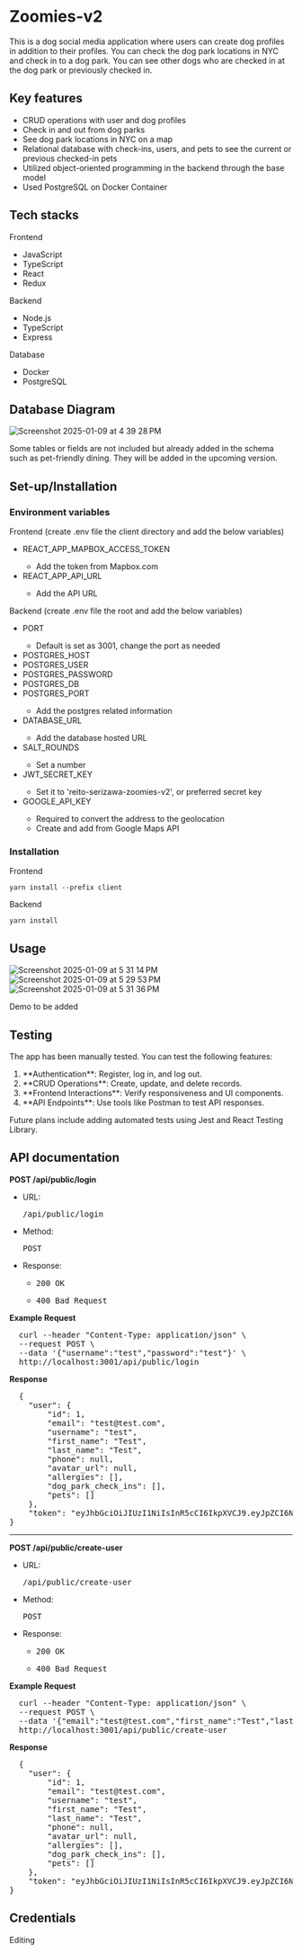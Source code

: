 <h1>Zoomies-v2</h1>
<p>This is a dog social media application where users can create dog profiles in addition to their profiles. You can check the dog park locations in NYC and check in to a dog park. You can see other dogs who are checked in at the dog park or previously checked in.</p>

<h2>Key features</h2>
<ul>
  <li>CRUD operations with user and dog profiles</li>
  <li>Check in and out from dog parks</li>
  <li>See dog park locations in NYC on a map</li>
  <li>Relational database with check-ins, users, and pets to see the current or previous checked-in pets</li>
  <li>Utilized object-oriented programming in the backend through the base model</li>
  <li>Used PostgreSQL on Docker Container</li>
</ul>

<h2>Tech stacks</h2>
<p>Frontend</p>
<ul>
  <li>JavaScript</li>
  <li>TypeScript</li>
  <li>React</li>
  <li>Redux</li>
</ul>

<p>Backend</p>
<ul>
  <li>Node.js</li>
  <li>TypeScript</li>
  <li>Express</li>
</ul>

<p>Database</p>
<ul>
  <li>Docker</li>
  <li>PostgreSQL</li>
</ul>

<h2>Database Diagram</h2>

![Screenshot 2025-01-09 at 4 39 28 PM](https://github.com/user-attachments/assets/f359d602-1fc4-4fea-9f5c-9957b1a33c11)

<p>Some tables or fields are not included but already added in the schema such as pet-friendly dining. They will be added in the upcoming version.</p>

<h2>Set-up/Installation</h2>
<h3>Environment variables</h3>

<p>Frontend (create .env file the client directory and add the below variables)</p>
<ul>
  <li>REACT_APP_MAPBOX_ACCESS_TOKEN</li>
  <ul>
    <li>Add the token from Mapbox.com</li>
  </ul>

  <li>REACT_APP_API_URL</li>
  <ul>
    <li>Add the API URL</li>
  </ul>
</ul>


<p>Backend (create .env file the root and add the below variables)</p>
<ul>
  <li>PORT</li>
  <ul>
    <li>Default is set as 3001, change the port as needed</li>
  </ul>

  <li>POSTGRES_HOST</li>
  <li>POSTGRES_USER</li>
  <li>POSTGRES_PASSWORD</li>
  <li>POSTGRES_DB</li>
  <li>POSTGRES_PORT</li>

  <ul>
    <li>Add the postgres related information</li>
  </ul>

  <li>DATABASE_URL</li>
  <ul>
    <li>Add the database hosted URL</li>
  </ul>

  <li>SALT_ROUNDS</li>
  <ul>
    <li>Set a number</li>
  </ul>
  <li>JWT_SECRET_KEY</li>
  <ul>
    <li>Set it to 'reito-serizawa-zoomies-v2', or preferred secret key</li>
  </ul>

  <li>GOOGLE_API_KEY</li>
  <ul>
    <li>Required to convert the address to the geolocation</li>
    <li>Create and add from Google Maps API</li>
  </ul>
</ul>

<h3>Installation</h3>

<p>Frontend</p>

```
yarn install --prefix client
```

<p>Backend</p>

```
yarn install
```


<h2>Usage</h2>

![Screenshot 2025-01-09 at 5 31 14 PM](https://github.com/user-attachments/assets/daeca090-0f94-4681-9fb8-c7c7efe27fa1)
![Screenshot 2025-01-09 at 5 29 53 PM](https://github.com/user-attachments/assets/ad459c53-57d3-415d-8c6a-a61eb1abe526)
![Screenshot 2025-01-09 at 5 31 36 PM](https://github.com/user-attachments/assets/03f9cb58-7073-4977-957a-51d10b3c6153)

<p>Demo to be added</p>

<h2>Testing</h2>
<p>The app has been manually tested. You can test the following features:</p>
<ol>
<li>**Authentication**: Register, log in, and log out.</li>
<li>**CRUD Operations**: Create, update, and delete records.</li>
<li>**Frontend Interactions**: Verify responsiveness and UI components.</li>
<li>**API Endpoints**: Use tools like Postman to test API responses.</li>
</ol>

<p>Future plans include adding automated tests using Jest and React Testing Library.</p>


<h2>API documentation</h2>

<b>POST /api/public/login</b>

<ul>
  <li>URL: <pre>/api/public/login</pre></li>
  <li>Method: <pre>POST</pre></li>

  <li>Response:</li>
  <ul>
    <li><pre>200 OK</pre></li>
    <li><pre>400 Bad Request</pre></li>
  </ul>
</ul>

<b>Example Request</b>
<pre>
  curl --header "Content-Type: application/json" \
  --request POST \
  --data '{"username":"test","password":"test"}' \
  http://localhost:3001/api/public/login
</pre>

<b>Response</b>
<pre>
  {
    "user": {
        "id": 1,
        "email": "test@test.com",
        "username": "test",
        "first_name": "Test",
        "last_name": "Test",
        "phone": null,
        "avatar_url": null,
        "allergies": [],
        "dog_park_check_ins": [],
        "pets": []
    },
    "token": "eyJhbGciOiJIUzI1NiIsInR5cCI6IkpXVCJ9.eyJpZCI6NCwiaWF0IjoxNzM2NDY4MDYzLCJleHAiOjE3MzY2NDA4NjN9.Mf30NE__vCqHN-66ne9aPtk2z6tXjk_1pgUm7WW5DKI"
}
</pre>

<hr />

<b>POST /api/public/create-user</b>

<ul>
  <li>URL: <pre>/api/public/create-user</pre></li>
  <li>Method: <pre>POST</pre></li>

  <li>Response:</li>
  <ul>
    <li><pre>200 OK</pre></li>
    <li><pre>400 Bad Request</pre></li>
  </ul>
</ul>

<b>Example Request</b>
<pre>
  curl --header "Content-Type: application/json" \
  --request POST \
  --data '{"email":"test@test.com","first_name":"Test","last_name":"Test","password":"test","username":"test"}' \
  http://localhost:3001/api/public/create-user
</pre>

<b>Response</b>
<pre>
  {
    "user": {
        "id": 1,
        "email": "test@test.com",
        "username": "test",
        "first_name": "Test",
        "last_name": "Test",
        "phone": null,
        "avatar_url": null,
        "allergies": [],
        "dog_park_check_ins": [],
        "pets": []
    },
    "token": "eyJhbGciOiJIUzI1NiIsInR5cCI6IkpXVCJ9.eyJpZCI6NCwiaWF0IjoxNzM2NDY4MDYzLCJleHAiOjE3MzY2NDA4NjN9.Mf30NE__vCqHN-66ne9aPtk2z6tXjk_1pgUm7WW5DKI"
}
</pre>


<h2>Credentials</h2>
<p>Editing</p>
